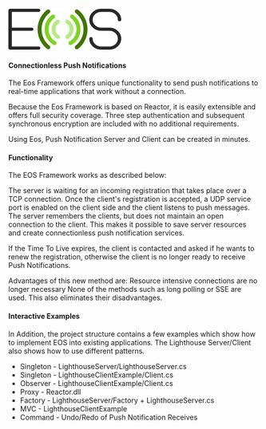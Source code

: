 
![Logo](https://raw.githubusercontent.com/sojournercntl/Eos/master/Doc/eos_logo.svg?sanitize=true)


#### Connectionless Push Notifications

The Eos Framework offers unique functionality to send push notifications to real-time applications that work without a connection.

Because the Eos Framework is based on Reactor, it is easily extensible and offers full security coverage. Three step authentication and subsequent synchronous encryption are included with no additional requirements.

Using Eos, Push Notification Server and Client can be created in minutes.

#### Functionality

The EOS Framework works as described below:

The server is waiting for an incoming registration that takes place over a TCP connection. Once the client's registration is accepted, a UDP service port is enabled on the client side and the client listens to push messages. The server remembers the clients, but does not maintain an open connection to the client. This makes it possible to save server resources and create connectionless push notification services.

If the Time To Live expires, the client is contacted and asked if he wants to renew the registration, otherwise the client is no longer ready to receive Push Notifications.

Advantages of this new method are:
Resource intensive connections are no longer necessary
None of the methods such as long polling or SSE are used. This also eliminates their disadvantages.

#### Interactive Examples

In Addition, the project structure contains a few examples which show how to implement EOS into existing applications. The Lighthouse Server/Client also shows how to use different patterns.

* Singleton - LighthouseServer/LighthouseServer.cs
* Singleton - LighthouseClientExample/Client.cs
* Observer - LighthouseClientExample/Client.cs
* Proxy - Reactor.dll
* Factory - LighthouseServer/Factory + LighthouseServer.cs
* MVC - LighthouseClientExample
* Command - Undo/Redo of Push Notification Receives